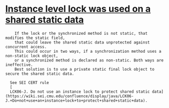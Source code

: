 # [Instance level lock was used on a shared static data](https://spotbugs.readthedocs.io/en/latest/bugDescriptions.html#SSD_DO_NOT_USE_INSTANCE_LOCK_ON_SHARED_STATIC_DATA)

        If the lock or the synchronized method is not static, that modifies the static field,
        that could leave the shared static data unprotected against concurrent access.
        This could occur in two ways, if a synchronization method uses a non-static lock object,
        or a synchronized method is declared as non-static. Both ways are ineffective.
        Best solution is to use a private static final lock object to secure the shared static data.

      See SEI CERT rule
      [
      LCK06-J. Do not use an instance lock to protect shared static data](https://wiki.sei.cmu.edu/confluence/display/java/LCK06-J.+Do+not+use+an+instance+lock+to+protect+shared+static+data).